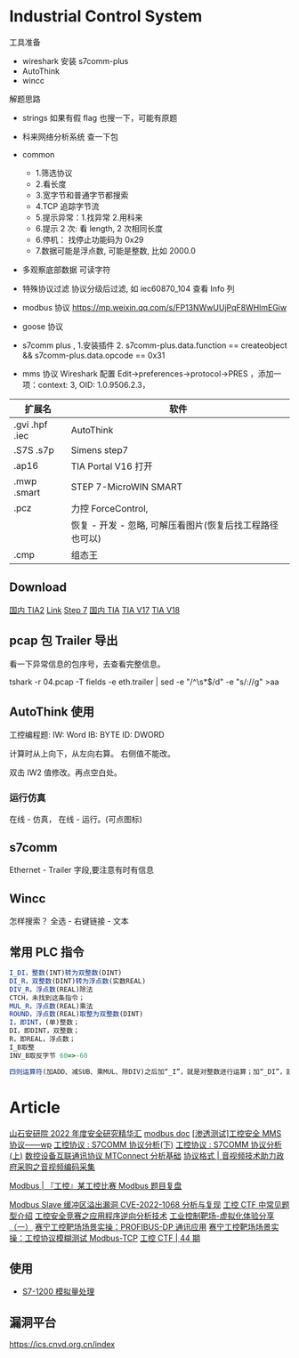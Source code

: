 # Industrial Control System

工具准备

- wireshark 安装 s7comm-plus
- AutoThink
- wincc

解题思路

- strings 如果有假 flag 也搜一下，可能有原题
- 科来网络分析系统 查一下包
- common

  - 1.筛选协议
  - 2.看长度
  - 3.宽字节和普通字节都搜索
  - 4.TCP 追踪字节流
  - 5.提示异常：1.找异常 2.用科来
  - 6.提示 2 次: 看 length, 2 次相同长度
  - 6.停机： 找停止功能码为 0x29
  - 7.数据可能是浮点数, 可能是整数, 比如 2000.0

- 多观察底部数据 可读字符
- 特殊协议过滤 协议分级后过滤, 如 iec60870_104 查看 Info 列
- modbus 协议 https://mp.weixin.qq.com/s/FP13NWwUUjPqF8WHlmEGiw
- goose 协议
- s7comm plus , 1.安装插件 2. s7comm-plus.data.function == createobject && s7comm-plus.data.opcode == 0x31
- mms 协议 Wireshark 配置 Edit->preferences->protocol->PRES ，添加一项：context: 3, OID: 1.0.9506.2.3，

| 扩展名         | 软件                                                     |
| -------------- | -------------------------------------------------------- |
| .gvi .hpf .iec | AutoThink                                                |
| .S7S .s7p      | Simens step7                                             |
| .ap16          | TIA Portal V16 打开                                      |
| .mwp .smart    | STEP 7-MicroWIN SMART                                    |
| .pcz           | 力控 ForceControl,                                       |
|                | 恢复 - 开发 - 忽略, 可解压看图片(恢复后找工程路径也可以) |
| .cmp           | 组态王                                                   |

## Download

[国内 TIA2](https://www.jb51.net/softs/847765.html)
[Link](https://plc4me.com/download-tia-portal-v18-full-googledrive/)
[Step 7](https://plc247.com/download-step-7-microwin-smart-v2-7-googledrive/)
[国内 TIA](https://www.xuezdh.com/pinpai/siemens/1898.html)
[TIA V17](https://support.industry.siemens.com/cs/document/109784440/simatic-step-7-incl-safety-s7-plcsim-and-wincc-v17-trial-download?dti=0&lc=en-WW)
[TIA V18](https://support.industry.siemens.com/cs/document/109807109/simatic-step-7-incl-safety-s7-plcsim-and-wincc-v18-trial-download?dti=0&lc=en-WW)

## pcap 包 Trailer 导出

看一下异常信息的包序号，去查看完整信息。

tshark -r 04.pcap -T fields -e eth.trailer | sed -e "/^\s\*$/d" -e "s/://g" >aa

## AutoThink 使用

工控编程题:
IW: Word
IB: BYTE
ID: DWORD

计算时从上向下，从左向右算。 右侧值不能改。

双击 IW2 值修改。再点空白处。

### 运行仿真

在线 - 仿真， 在线 - 运行。(可点图标)

## s7comm

Ethernet - Trailer 字段,要注意有时有信息

## Wincc

怎样搜索？ 全选 - 右键链接 - 文本

## 常用 PLC 指令

```ts
I_DI，整数(INT)转为双整数(DINT)
DI_R，双整数(DINT)转为浮点数(实数REAL)
DIV_R，浮点数(REAL)除法
CTCH，未找到这条指令；
MUL_R，浮点数(REAL)乘法
ROUND，浮点数(REAL)取整为双整数(DINT)
I，即INT，(单)整数；
DI，即DINT，双整数；
R，即REAL，浮点数；
I_B取整
INV_B取反字节 60=>-60

四则运算符(加ADD、减SUB、乘MUL、除DIV)之后加“_I”，就是对整数进行运算；加“_DI”，就是对双整数进行算；加“_R”，就是对浮点数进行运算。
```

# Article

[山石安研院 2022 年度安全研究精华汇](https://mp.weixin.qq.com/s/ubqxSpW3XxM4bcSj9_EHXA)
[modbus doc](https://openplcproject.com/docs/2-5-modbus-addressing/)
[[渗透测试]工控安全 MMS 协议——wp](https://mp.weixin.qq.com/s/XJTdhfWI-gN8518G-Nktzw)
[工控协议 : S7COMM 协议分析(下)](https://mp.weixin.qq.com/s/O9PGN4XXijgSa8u4YSpSsQ)
[工控协议 : S7COMM 协议分析(上)](https://mp.weixin.qq.com/s/mXKBGiq8mjfOivcRrI4-CQ)
[数控设备互联通讯协议 MTConnect 分析基础](https://mp.weixin.qq.com/s/5ZBno2uU0qOlGEHyNj4yCw)
[协议格式 | 音视频技术助力政府采购之音视频编码采集](https://mp.weixin.qq.com/s/Ux-U148Akl_zdY_VlyxPug)

[Modbus | 『工控』某工控比赛 Modbus 题目复盘](https://mp.weixin.qq.com/s/sOHJDV7wDb9FQbSxjQkTBw)

[Modbus Slave 缓冲区溢出漏洞 CVE-2022-1068 分析与复现](https://mp.weixin.qq.com/s/5InTTej26aDFzQgB8l6MHw)
[工控 CTF 中常见题型介绍](https://mp.weixin.qq.com/s/LW0jQAoD5VLygHyooyUXlw)
[工控安全竞赛之应用程序逆向分析技术](https://mp.weixin.qq.com/s/6sb6q0959Nb-Z1eTi5Uprg)
[工业控制靶场-虚拟化体验分享（一）](https://mp.weixin.qq.com/s/Q26EpfVOsPKXzVFVoIPbqQ)
[赛宁工控靶场场景实操：PROFIBUS-DP 通讯应用](https://mp.weixin.qq.com/s/RipAkH0-rHOljNpRkoDIsw)
[赛宁工控靶场场景实操：工控协议模糊测试 Modbus-TCP](https://mp.weixin.qq.com/s/rmkuNLk4HLS9sm9YHCVlBQ)
[工控 CTF | 44 期](https://mp.weixin.qq.com/s/h_ptEqT4NJYszJOoX8dqVA)

## 使用

- [S7-1200 模拟量处理](https://mp.weixin.qq.com/s/9Y_SVgVdAQG6ffCCTIy4cQ)

## 漏洞平台

https://ics.cnvd.org.cn/index
